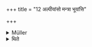 +++
title = "12 अल्पीयांसो मन्त्रा भूयांसि"

+++

<details><summary>Müller</summary>

If there are fewer Mantras and more (sacrificial) acts, then after dividing them into equal parts, let him perform the former with the former, the latter with the latter.

#####  Commentary

It happens, for instance, in certain iṣṭis that a pair of Yājyā and Anuvākyā mantras is given, but six acts. In that case one half of the mantras is used for one half of the acts, and the other half of the mantras for the other half of the acts.
</details>

<details><summary>थिते</summary>

अल्पीयांसो मन्त्रा भूयांसि कर्माणि तत्र समशः प्रतिविभज्य पूर्वैः पूर्वाणि कारयेदुत्तरैरुत्तराणि १२
</details>
